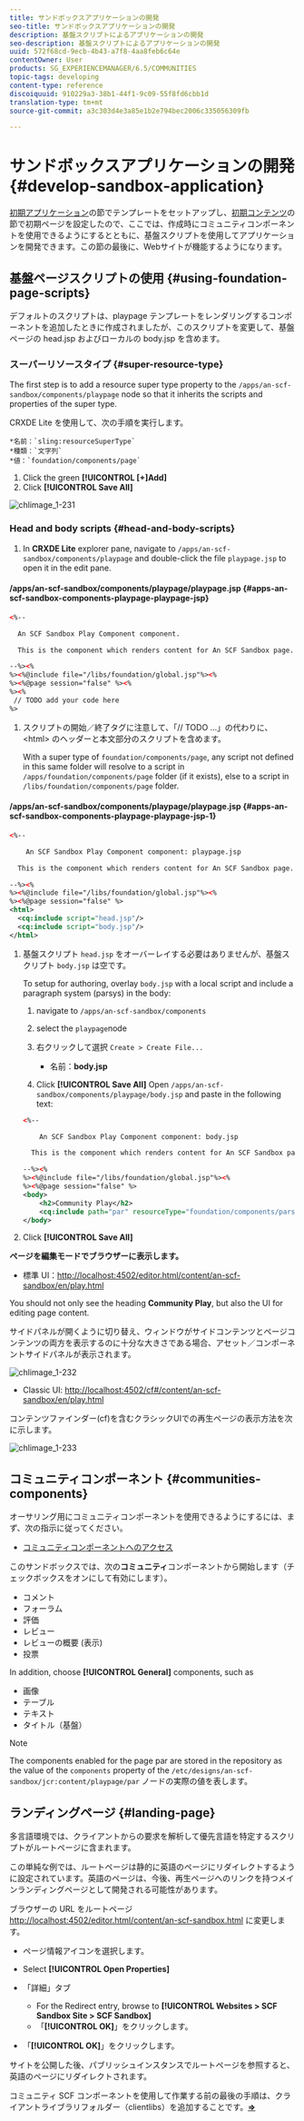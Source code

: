 ```yaml
---
title: サンドボックスアプリケーションの開発
seo-title: サンドボックスアプリケーションの開発
description: 基盤スクリプトによるアプリケーションの開発
seo-description: 基盤スクリプトによるアプリケーションの開発
uuid: 572f68cd-9ecb-4b43-a7f8-4aa8feb6c64e
contentOwner: User
products: SG_EXPERIENCEMANAGER/6.5/COMMUNITIES
topic-tags: developing
content-type: reference
discoiquuid: 910229a3-38b1-44f1-9c09-55f8fd6cbb1d
translation-type: tm+mt
source-git-commit: a3c303d4e3a85e1b2e794bec2006c335056309fb

---
```



# サンドボックスアプリケーションの開発 {#develop-sandbox-application}

[初期アプリケーション](initial-app.md)の節でテンプレートをセットアップし、[初期コンテンツ](initial-content.md)の節で初期ページを設定したので、ここでは、作成時にコミュニティコンポーネントを使用できるようにするとともに、基盤スクリプトを使用してアプリケーションを開発できます。この節の最後に、Webサイトが機能するようになります。

## 基盤ページスクリプトの使用 {#using-foundation-page-scripts}

デフォルトのスクリプトは、playpage テンプレートをレンダリングするコンポーネントを追加したときに作成されましたが、このスクリプトを変更して、基盤ページの head.jsp およびローカルの body.jsp を含めます。

### スーパーリソースタイプ {#super-resource-type}

The first step is to add a resource super type property to the `/apps/an-scf-sandbox/components/playpage` node so that it inherits the scripts and properties of the super type.

CRXDE Lite を使用して、次の手順を実行します。

<!--Resolve steps below-->
    *名前：`sling:resourceSuperType`
    *種類：`文字列`
    *値：`foundation/components/page`

1. Click the green **[!UICONTROL [+]Add]**
1. Click **[!UICONTROL Save All]**

![chlimage_1-231](assets/chlimage_1-231.png)

### Head and body scripts {#head-and-body-scripts}

1. In **CRXDE Lite** explorer pane, navigate to `/apps/an-scf-sandbox/components/playpage` and double-click the file `playpage.jsp` to open it in the edit pane.

#### /apps/an-scf-sandbox/components/playpage/playpage.jsp {#apps-an-scf-sandbox-components-playpage-playpage-jsp}

```xml
<%--

  An SCF Sandbox Play Component component.

  This is the component which renders content for An SCF Sandbox page.

--%><%
%><%@include file="/libs/foundation/global.jsp"%><%
%><%@page session="false" %><%
%><%
 // TODO add your code here
%>
```

1. スクリプトの開始／終了タグに注意して、「// TODO ...」の代わりに、&lt;html> のヘッダーと本文部分のスクリプトを含めます。

   With a super type of `foundation/components/page`, any script not defined in this same folder will resolve to a script in `/apps/foundation/components/page` folder (if it exists), else to a script in `/libs/foundation/components/page` folder.

#### /apps/an-scf-sandbox/components/playpage/playpage.jsp {#apps-an-scf-sandbox-components-playpage-playpage-jsp-1}

```xml
<%--

    An SCF Sandbox Play Component component: playpage.jsp

  This is the component which renders content for An SCF Sandbox page.

--%><%
%><%@include file="/libs/foundation/global.jsp"%><%
%><%@page session="false" %>
<html>
  <cq:include script="head.jsp"/>
  <cq:include script="body.jsp"/>
</html>
```

1. 基盤スクリプト `head.jsp` をオーバーレイする必要はありませんが、基盤スクリプト `body.jsp` は空です。

   To setup for authoring, overlay `body.jsp` with a local script and include a paragraph system (parsys) in the body:

   1. navigate to `/apps/an-scf-sandbox/components`
   1. select the `playpage`node
   1. 右クリックして選択 `Create > Create File...`

      * 名前：**body.jsp**
   1. Click **[!UICONTROL Save All]**
   Open `/apps/an-scf-sandbox/components/playpage/body.jsp` and paste in the following text:

   ```xml
   <%--
   
       An SCF Sandbox Play Component component: body.jsp
   
     This is the component which renders content for An SCF Sandbox page.
   
   --%><%
   %><%@include file="/libs/foundation/global.jsp"%><%
   %><%@page session="false" %>
   <body>
       <h2>Community Play</h2>
       <cq:include path="par" resourceType="foundation/components/parsys" />
   </body>
   ```

1. Click **[!UICONTROL Save All]**

**ページを編集モードでブラウザーに表示します。**

* 標準 UI：[http://localhost:4502/editor.html/content/an-scf-sandbox/en/play.html](http://localhost:4502/editor.html/content/an-scf-sandbox/en/play.md)

You should not only see the heading **Community Play**, but also the UI for editing page content.

サイドパネルが開くように切り替え、ウィンドウがサイドコンテンツとページコンテンツの両方を表示するのに十分な大きさである場合、アセット／コンポーネントサイドパネルが表示されます。

![chlimage_1-232](assets/chlimage_1-232.png)

* Classic UI: [http://localhost:4502/cf#/content/an-scf-sandbox/en/play.html](http://localhost:4502/cf#/content/an-scf-sandbox/en/play.html)

コンテンツファインダー(cf)を含むクラシックUIでの再生ページの表示方法を次に示します。

![chlimage_1-233](assets/chlimage_1-233.png)

## コミュニティコンポーネント {#communities-components}

オーサリング用にコミュニティコンポーネントを使用できるようにするには、まず、次の指示に従ってください。

* [コミュニティコンポーネントへのアクセス](basics.md#accessing-communities-components)

このサンドボックスでは、次の&#x200B;**コミュニティ**&#x200B;コンポーネントから開始します（チェックボックスをオンにして有効にします）。

* コメント
* フォーラム
* 評価
* レビュー
* レビューの概要 (表示)
* 投票

In addition, choose **[!UICONTROL General]** components, such as

* 画像
* テーブル
* テキスト
* タイトル（基盤）

>[!NOTE]
>
>The components enabled for the page par are stored in the repository as the value of the `components` property of the
>`/etc/designs/an-scf-sandbox/jcr:content/playpage/par` ノードの実際の値を表します。

## ランディングページ {#landing-page}

多言語環境では、クライアントからの要求を解析して優先言語を特定するスクリプトがルートページに含まれます。

この単純な例では、ルートページは静的に英語のページにリダイレクトするように設定されています。英語のページは、今後、再生ページへのリンクを持つメインランディングページとして開発される可能性があります。

ブラウザーの URL をルートページ [http://localhost:4502/editor.html/content/an-scf-sandbox.html](https://locahost:4502/editor.html/content/an-scf-sandbox.html) に変更します。

* ページ情報アイコンを選択します。
* Select **[!UICONTROL Open Properties]**
* 「詳細」タブ

   * For the Redirect entry, browse to **[!UICONTROL Websites > SCF Sandbox Site > SCF Sandbox]**
   * 「**[!UICONTROL OK]**」をクリックします。

* 「**[!UICONTROL OK]**」をクリックします。

サイトを公開した後、パブリッシュインスタンスでルートページを参照すると、英語のページにリダイレクトされます。

コミュニティ SCF コンポーネントを使用して作業する前の最後の手順は、クライアントライブラリフォルダー（clientlibs）を追加することです。**[⇒](add-clientlibs.md)**